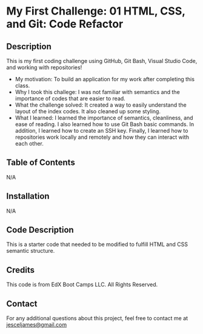 # My First Challenge: 01 HTML, CSS, and Git: Code Refactor

## Description

This is my first coding challenge using GitHub, Git Bash, Visual Studio Code, and working with repositories!

- My motivation:  To build an application for my work after completing this class.
- Why I took this challege: I was not familiar with semantics and the importance of codes that are easier to read.
- What the challenge solved:  It created a way to easily understand the layout of the index codes.  It also cleaned up some styling.
- What I learned:  I learned the importance of semantics, cleanliness, and ease of reading. I also learned how to use Git Bash basic commands. In addition, I learned how to create an SSH key.  Finally, I learned how to repositories work locally and remotely and how they can interact with each other. 


## Table of Contents

N/A


## Installation

N/A

## Code Description

This is a starter code that needed to be modified to fulfill HTML and CSS semantic structure.  

## Credits
This code is from EdX Boot Camps LLC. All Rights Reserved.


## Contact
For any additional questions about this project, feel free to contact me at jesceljames@gmail.com





